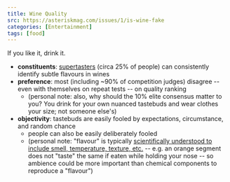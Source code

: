 ```yaml
---
title: Wine Quality
src: https://asteriskmag.com/issues/1/is-wine-fake
categories: [Entertainment]
tags: [food]
---
```


If you like it, drink it.

- **constituents**: [supertasters](https://en.wikipedia.org/wiki/Supertaster) (circa 25% of people) can consistently identify subtle flavours in wines
- **preference**: most (including ~90% of competition judges) disagree -- even with themselves on repeat tests -- on quality ranking
  + (personal note: also, why should the 10% elite consensus matter to you? You drink for your own nuanced tastebuds and wear clothes your size; not someone else's)
- **objectivity**: tastebuds are easily fooled by expectations, circumstance, and random chance
  + people can also be easily deliberately fooled
  + (personal note: "flavour" is typically [scientifically understood to include smell, temperature, texture, etc.](https://en.wikipedia.org/wiki/Taste#Further_sensations_and_transmission) -- e.g. an orange segment does not "taste" the same if eaten while holding your nose -- so ambience could be more important than chemical components to reproduce a "flavour")
